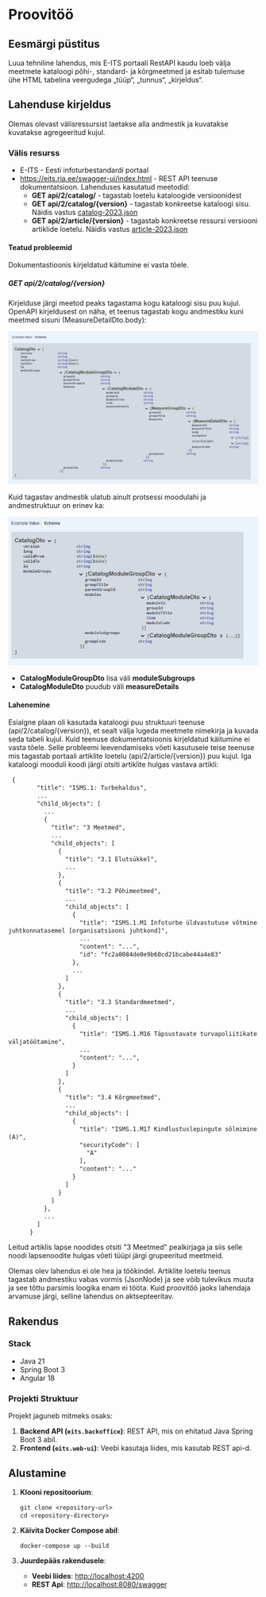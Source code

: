 # Proovitöö

## Eesmärgi püstitus

Luua tehniline lahendus, mis E-ITS portaali RestAPI kaudu loeb välja meetmete kataloogi põhi-, standard- ja kõrgmeetmed ja esitab tulemuse ühe HTML tabelina veergudega „tüüp“, „tunnus“, „kirjeldus“.

## Lahenduse kirjeldus

Olemas olevast välisressursist laetakse alla andmestik ja kuvatakse kuvatakse agregeeritud kujul. 

### Välis resurss

* E-ITS - Eesti infoturbestandardi portaal
* https://eits.ria.ee/swagger-ui/index.html - REST API teenuse dokumentatsioon. Lahenduses kasutatud meetodid:
  * **GET api/2/catalog/** - tagastab loetelu kataloogide versioonidest
  * **GET api/2/catalog/{version}** - tagastab konkreetse kataloogi sisu. Näidis vastus [catalog-2023.json](/docs/eits-api-outputs/catalog-2023.json)
  * **GET api/2/article/{version}** - tagastab konkreetse ressursi versiooni artiklide loetelu. Näidis vastus [article-2023.json](/docs/eits-api-outputs/article-2023.json)

#### Teatud probleemid

Dokumentastioonis kirjeldatud käitumine ei vasta tõele.

##### GET api/2/catalog/{version}
Kirjelduse järgi meetod peaks tagastama kogu kataloogi sisu puu kujul. OpenAPI kirjeldusest on näha, et teenus tagastab kogu andmestiku kuni meetmed sisuni (MeasureDetailDto.body):

![api/2/catalog/{version}](/docs/assets/catalog_schema_expected.png)

Kuid tagastav andmestik ulatub ainult protsessi moodulahi ja andmestruktuur on erinev ka:

![api/2/catalog/{version}](/docs/assets/catalog_schema_actual.png)

 * **CatalogModuleGroupDto** lisa väli **moduleSubgroups**
 * **CatalogModuleDto** puudub väli **measureDetails**

#### Lahenemine

Esialgne plaan oli kasutada kataloogi puu struktuuri teenuse (api/2/catalog/{version}), et sealt välja lugeda meetmete nimekirja ja kuvada seda tabeli kujul. Kuid teenuse dokumentatsioonis kirjeldatud käitumine ei vasta tõele. Selle probleemi leevendamiseks võeti kasutusele teise teenuse mis tagastab portaali artiklite loetelu (api/2/article/{version}) puu kujul. Iga kataloogi mooduli koodi järgi otsiti artiklite hulgas vastava artikli: 

```
 {
        "title": "ISMS.1: Turbehaldus",
        ...
        "child_objects": [
          ...
          {
            "title": "3 Meetmed",
            ...
            "child_objects": [
              {
                "title": "3.1 Elutsükkel",
                ...
              },
              {
                "title": "3.2 Põhimeetmed",
                ...
                "child_objects": [
                  {
                    "title": "ISMS.1.M1 Infoturbe üldvastutuse võtmine juhtkonnatasemel [organisatsiooni juhtkond]",
                    ...
                    "content": "...",
                    "id": "fc2a0084de0e9b60cd21bcabe44a4e83"
                  },
                  ...
                ]
              },
              {
                "title": "3.3 Standardmeetmed",
                ...
                "child_objects": [
                  {
                    "title": "ISMS.1.M16 Täpsustavate turvapoliitikate väljatöötamine",
                    ...
                    "content": "...",
                  }
                ]
              },
              {
                "title": "3.4 Kõrgmeetmed",
                ...
                "child_objects": [
                  {
                    "title": "ISMS.1.M17 Kindlustuslepingute sõlmimine (A)",
                    "securityCode": [
                      "A"
                    ],
                    "content": "..."
                  }
                ]
              }
            ]
          },
          ...
        ]
      }
```

Leitud artiklis lapse noodides otsiti "3 Meetmed" pealkirjaga ja siis selle noodi lapsenoodite hulgas võeti tüüpi järgi grupeeritud meetmeid. 

Olemas olev lahendus ei ole hea ja töökindel. Artiklite loetelu teenus tagastab andmestiku vabas vormis (JsonNode) ja see võib tulevikus muuta ja see tõttu parsimis loogika enam ei tööta. Kuid proovitöö jaoks lahendaja arvamuse järgi, selline lahendus on aktsepteeritav. 


## Rakendus

### Stack
  * Java 21
  * Spring Boot 3
  * Angular 18

### Projekti Struktuur
Projekt jaguneb mitmeks osaks:

1. **Backend API (`eits.backoffice`)**: REST API, mis on ehitatud Java Spring Boot 3 abil. 
2. **Frontend (`eits.web-ui`)**: Veebi kasutaja liides, mis kasutab REST api-d.


## Alustamine

1. **Klooni repositoorium**:
    ```
    git clone <repository-url>
    cd <repository-directory>
    ```

2. **Käivita Docker Compose abil**:
    ```
    docker-compose up --build
    ```

3. **Juurdepääs rakendusele**:
   - **Veebi liides**: [http://localhost:4200](http://localhost:4200)
   - **REST Api**: [http://localhost:8080/swagger](http://localhost:8080/swagger)